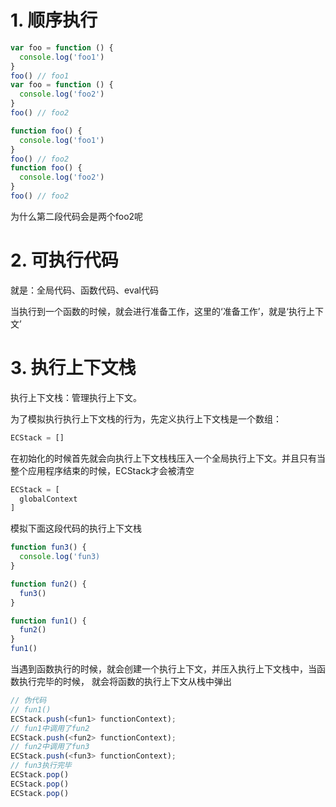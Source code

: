 # 1. 顺序执行
```JavaScript
var foo = function () {
  console.log('foo1')
}
foo() // foo1
var foo = function () {
  console.log('foo2')
}
foo() // foo2
```

```JavaScript
function foo() {
  console.log('foo1')
}
foo() // foo2
function foo() {
  console.log('foo2')
}
foo() // foo2
```
为什么第二段代码会是两个foo2呢

# 2. 可执行代码
就是：全局代码、函数代码、eval代码

当执行到一个函数的时候，就会进行准备工作，这里的‘准备工作’，就是‘执行上下文’

# 3. 执行上下文栈
执行上下文栈：管理执行上下文。

为了模拟执行执行上下文栈的行为，先定义执行上下文栈是一个数组：
```JavaScript
ECStack = []
```

在初始化的时候首先就会向执行上下文栈栈压入一个全局执行上下文。并且只有当整个应用程序结束的时候，ECStack才会被清空
```JavaScript
ECStack = [
  globalContext
]
```

模拟下面这段代码的执行上下文栈
```JavaScript
function fun3() {
  console.log('fun3)
}

function fun2() {
  fun3()
}

function fun1() {
  fun2()
}
fun1()
```
当遇到函数执行的时候，就会创建一个执行上下文，并压入执行上下文栈中，当函数执行完毕的时候，
就会将函数的执行上下文从栈中弹出
```JavaScript
// 伪代码
// fun1()
ECStack.push(<fun1> functionContext);
// fun1中调用了fun2
ECStack.push(<fun2> functionContext);
// fun2中调用了fun3
ECStack.push(<fun3> functionContext);
// fun3执行完毕
ECStack.pop()
ECStack.pop()
ECStack.pop()
```


